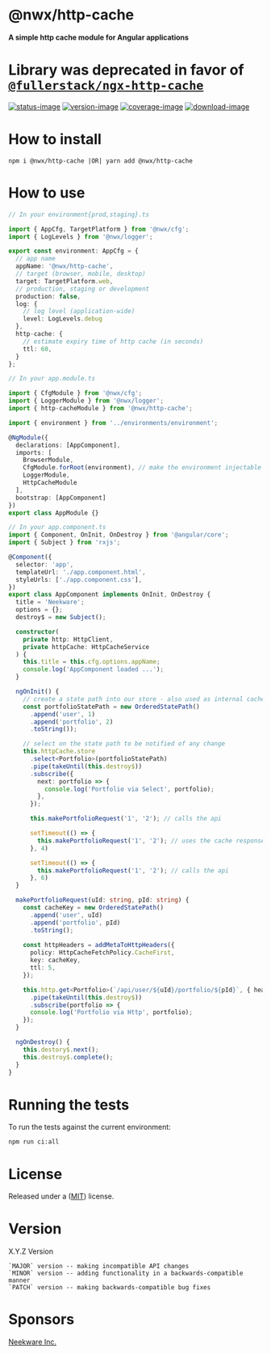 # @nwx/http-cache

**A simple http cache module for Angular applications**

# Library was deprecated in favor of [`@fullerstack/ngx-http-cache`](https://github.com/neekware/fullerstack/tree/main/libs/ngx-http-cache)

[![status-image]][status-link]
[![version-image]][version-link]
[![coverage-image]][coverage-link]
[![download-image]][download-link]

# How to install

    npm i @nwx/http-cache |OR| yarn add @nwx/http-cache

# How to use

```typescript
// In your environment{prod,staging}.ts

import { AppCfg, TargetPlatform } from '@nwx/cfg';
import { LogLevels } from '@nwx/logger';

export const environment: AppCfg = {
  // app name
  appName: '@nwx/http-cache',
  // target (browser, mobile, desktop)
  target: TargetPlatform.web,
  // production, staging or development
  production: false,
  log: {
    // log level (application-wide)
    level: LogLevels.debug
  },
  http-cache: {
    // estimate expiry time of http cache (in seconds)
    ttl: 60,
  }
};
```

```typescript
// In your app.module.ts

import { CfgModule } from '@nwx/cfg';
import { LoggerModule } from '@nwx/logger';
import { http-cacheModule } from '@nwx/http-cache';

import { environment } from '../environments/environment';

@NgModule({
  declarations: [AppComponent],
  imports: [
    BrowserModule,
    CfgModule.forRoot(environment), // make the environment injectable
    LoggerModule,
    HttpCacheModule
  ],
  bootstrap: [AppComponent]
})
export class AppModule {}
```

```typescript
// In your app.component.ts
import { Component, OnInit, OnDestroy } from '@angular/core';
import { Subject } from 'rxjs';

@Component({
  selector: 'app',
  templateUrl: './app.component.html',
  styleUrls: ['./app.component.css'],
})
export class AppComponent implements OnInit, OnDestroy {
  title = 'Neekware';
  options = {};
  destroy$ = new Subject();

  constructor(
    private http: HttpClient,
    private httpCache: HttpCacheService
  ) {
    this.title = this.cfg.options.appName;
    console.log('AppComponent loaded ...');
  }

  ngOnInit() {
    // create a state path into our store - also used as internal cache key
    const portfolioStatePath = new OrderedStatePath()
      .append('user', 1)
      .append('portfolio', 2)
      .toString());

    // select on the state path to be notified of any change
    this.httpCache.store
      .select<Portfolio>(portfolioStatePath)
      .pipe(takeUntil(this.destroy$))
      .subscribe({
        next: portfolio => {
          console.log('Portfolio via Select', portfolio);
        },
      });

      this.makePortfolioRequest('1', '2'); // calls the api

      setTimeout(() => {
        this.makePortfolioRequest('1', '2'); // uses the cache response
      }, 4)

      setTimeout(() => {
        this.makePortfolioRequest('1', '2'); // calls the api
      }, 6)
  }

  makePortfolioRequest(uId: string, pId: string) {
    const cacheKey = new OrderedStatePath()
      .append('user', uId)
      .append('portfolio', pId)
      .toString();
      
    const httpHeaders = addMetaToHttpHeaders({
      policy: HttpCacheFetchPolicy.CacheFirst,
      key: cacheKey,
      ttl: 5,
    });

    this.http.get<Portfolio>(`/api/user/${uId}/portfolio/${pId}`, { headers: httpHeaders })
      .pipe(takeUntil(this.destroy$))
      .subscribe(portfolio => {
      console.log('Portfolio via Http', portfolio);
    });
  }

  ngOnDestroy() {
    this.destory$.next();
    this.destroy$.complete();
  }
}
```

# Running the tests

To run the tests against the current environment:

    npm run ci:all

# License

Released under a ([MIT](https://github.com/neekware/nwx-http-cache/blob/master/LICENSE)) license.

# Version

X.Y.Z Version

    `MAJOR` version -- making incompatible API changes
    `MINOR` version -- adding functionality in a backwards-compatible manner
    `PATCH` version -- making backwards-compatible bug fixes

[status-image]: https://secure.travis-ci.org/neekware/nwx-http-cache.png?branch=master
[status-link]: http://travis-ci.org/neekware/nwx-http-cache?branch=master
[version-image]: https://img.shields.io/npm/v/@nwx/http-cache.svg
[version-link]: https://www.npmjs.com/package/@nwx/http-cache
[coverage-image]: https://coveralls.io/repos/neekware/nwx-http-cache/badge.svg
[coverage-link]: https://coveralls.io/r/neekware/nwx-http-cache
[download-image]: https://img.shields.io/npm/dm/@nwx/http-cache.svg
[download-link]: https://www.npmjs.com/package/@nwx/http-cache

# Sponsors

[Neekware Inc.](https://github.com/neekware)
